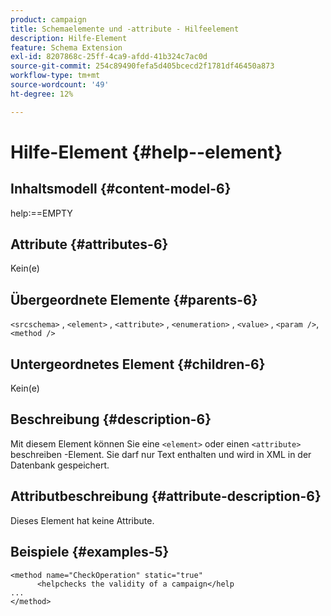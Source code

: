 ```yaml
---
product: campaign
title: Schemaelemente und -attribute - Hilfeelement
description: Hilfe-Element
feature: Schema Extension
exl-id: 8207868c-25ff-4ca9-afdd-41b324c7ac0d
source-git-commit: 254c89490fefa5d405bcecd2f1781df46450a873
workflow-type: tm+mt
source-wordcount: '49'
ht-degree: 12%

---
```


# Hilfe-Element {#help--element}


## Inhaltsmodell {#content-model-6}

help:==EMPTY

## Attribute {#attributes-6}

Kein(e)

## Übergeordnete Elemente {#parents-6}

`<srcschema>` , `<element>`   ,   `<attribute>`    ,    `<enumeration>`     ,     `<value>`      ,     `<param />`,      `<method />`

## Untergeordnetes Element {#children-6}

Kein(e)

## Beschreibung {#description-6}

Mit diesem Element können Sie eine `<element>` oder einen `<attribute>` beschreiben   -Element. Sie darf nur Text enthalten und wird in XML in der Datenbank gespeichert.

## Attributbeschreibung {#attribute-description-6}

Dieses Element hat keine Attribute.

## Beispiele {#examples-5}

```
<method name="CheckOperation" static="true"
      <helpchecks the validity of a campaign</help
...
</method> 
```
